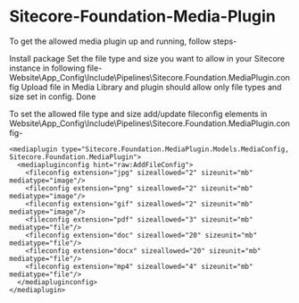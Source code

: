# Sitecore-Foundation-Media-Plugin
To get the allowed media plugin up and running, follow steps-

Install package
Set the file type and size you want to allow in your Sitecore instance in following file- Website\App_Config\Include\Pipelines\Sitecore.Foundation.MediaPlugin.config
Upload file in Media Library and plugin should allow only file types and size set in config.
Done

To set the allowed file type and size add/update fileconfig elements in Website\App_Config\Include\Pipelines\Sitecore.Foundation.MediaPlugin.config-

    <mediaplugin type="Sitecore.Foundation.MediaPlugin.Models.MediaConfig, Sitecore.Foundation.MediaPlugin">
      <mediapluginconfig hint="raw:AddFileConfig">
        <fileconfig extension="jpg" sizeallowed="2" sizeunit="mb" mediatype="image"/>
        <fileconfig extension="png" sizeallowed="2" sizeunit="mb" mediatype="image"/>
        <fileconfig extension="gif" sizeallowed="2" sizeunit="mb" mediatype="image"/>
        <fileconfig extension="pdf" sizeallowed="3" sizeunit="mb" mediatype="file"/>
        <fileconfig extension="doc" sizeallowed="20" sizeunit="mb" mediatype="file"/>
        <fileconfig extension="docx" sizeallowed="20" sizeunit="mb" mediatype="file"/>
        <fileconfig extension="mp4" sizeallowed="4" sizeunit="mb" mediatype="file"/>
      </mediapluginconfig>
    </mediaplugin>
